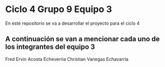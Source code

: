 # Ciclo 4 Grupo 9 Equipo 3

En este repositorio se va a desarrollar el proyecto para el ciclo 4

## A continuación se van a mencionar cada uno de los integrantes del equipo 3

Fred Ervin Acosta Echeverria
Christian Vanegas Echavarría
